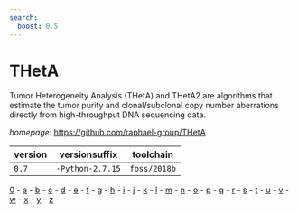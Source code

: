 ```yaml
---
search:
  boost: 0.5
---
```

# THetA

Tumor Heterogeneity Analysis (THetA) and THetA2 are algorithms  that estimate the tumor purity and clonal/subclonal copy number aberrations  directly from high-throughput DNA sequencing data.

*homepage*: <https://github.com/raphael-group/THetA>

version | versionsuffix | toolchain
--------|---------------|----------
``0.7`` | ``-Python-2.7.15`` | ``foss/2018b``

[0](../0/index.md) - [a](../a/index.md) - [b](../b/index.md) - [c](../c/index.md) - [d](../d/index.md) - [e](../e/index.md) - [f](../f/index.md) - [g](../g/index.md) - [h](../h/index.md) - [i](../i/index.md) - [j](../j/index.md) - [k](../k/index.md) - [l](../l/index.md) - [m](../m/index.md) - [n](../n/index.md) - [o](../o/index.md) - [p](../p/index.md) - [q](../q/index.md) - [r](../r/index.md) - [s](../s/index.md) - [t](../t/index.md) - [u](../u/index.md) - [v](../v/index.md) - [w](../w/index.md) - [x](../x/index.md) - [y](../y/index.md) - [z](../z/index.md)

